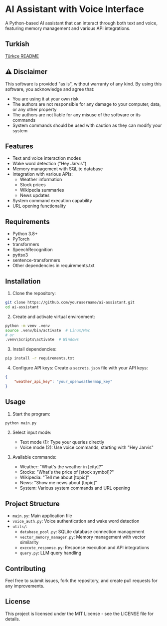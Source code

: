 # AI Assistant with Voice Interface

A Python-based AI assistant that can interact through both text and voice, featuring memory management and various API integrations.

## Turkish

[Türkçe README](README-tr.md)

## ⚠️ Disclaimer

This software is provided "as is", without warranty of any kind. By using this software, you acknowledge and agree that:

- You are using it at your own risk
- The authors are not responsible for any damage to your computer, data, or any other property
- The authors are not liable for any misuse of the software or its commands
- System commands should be used with caution as they can modify your system

## Features

- Text and voice interaction modes
- Wake word detection ("Hey Jarvis")
- Memory management with SQLite database
- Integration with various APIs:
  - Weather information
  - Stock prices
  - Wikipedia summaries
  - News updates
- System command execution capability
- URL opening functionality

## Requirements

- Python 3.8+
- PyTorch
- transformers
- SpeechRecognition
- pyttsx3
- sentence-transformers
- Other dependencies in requirements.txt

## Installation

1. Clone the repository:
```bash
git clone https://github.com/yourusername/ai-assistant.git
cd ai-assistant
```

2. Create and activate virtual environment:
```bash
python -m venv .venv
source .venv/bin/activate  # Linux/Mac
# or
.venv\Scripts\activate  # Windows
```

3. Install dependencies:
```bash
pip install -r requirements.txt
```

4. Configure API keys:
Create a `secrets.json` file with your API keys:
```json
{
    "weather_api_key": "your_openweathermap_key"
}
```

## Usage

1. Start the program:
```bash
python main.py
```

2. Select input mode:
   - Text mode (1): Type your queries directly
   - Voice mode (2): Use voice commands, starting with "Hey Jarvis"

3. Available commands:
   - Weather: "What's the weather in [city]?"
   - Stocks: "What's the price of [stock symbol]?"
   - Wikipedia: "Tell me about [topic]"
   - News: "Show me news about [topic]"
   - System: Various system commands and URL opening

## Project Structure

- `main.py`: Main application file
- `voice_auth.py`: Voice authentication and wake word detection
- `utils/`:
  - `database_pool.py`: SQLite database connection management
  - `vector_memory_manager.py`: Memory management with vector similarity
  - `execute_response.py`: Response execution and API integrations
  - `query.py`: LLM query handling

## Contributing

Feel free to submit issues, fork the repository, and create pull requests for any improvements.

## License

This project is licensed under the MIT License - see the LICENSE file for details. 